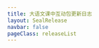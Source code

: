 ```yaml
---
title: 大语文课中互动包更新日志
layout: SealRelease
navbar: false
pageClass: releaseList
---
```


<script>
  import ChangeLog from './CHANGELOG.md';
  export default {
    components: {
      ChangeLog
    },
    data() {
      return {
        count: 3
      };
    },
    mounted() {
      const changeLog = this.$refs.changeLog;
      const changeLogNodes = changeLog.$el.children;
      // let a = changeLogNodes[1].querySelector('a');
      // a && a.remove();
      console.log(changeLogNodes)
      let node_i = 3;
      if(changeLogNodes[1].tagName === 'DIV'){
        node_i = 4
        let topic = changeLogNodes[1].outerHTML
        this.$refs.topic.innerHTML = `${topic}`
      }
      let release = changeLogNodes[2].textContent.trim();
      //let fragments = `<li><h3><a href="javascript:;" target="_blank">${release}</a></h3>`;
      let fragments = `<li class="sealui-timeline--item is-success">
                        <div class="sealui-timeline--item__tail"></div>
                        <div class="sealui-timeline--item__head is-custom">
                          <i class="sealui-icon-praise-fill"></i>
                        </div>
                        <div class="sealui-timeline--item__content">
                          <h3>当前版本号: ${release}<sup class="sealui-badge__content is-fixed">new</sup></h3>`;
      for (let len = changeLogNodes.length, i = node_i-1; i < len; i++) {
        let node = changeLogNodes[i];
        //a = changeLogNodes[i].querySelector('a');
        //a && a.remove();
        if (node.tagName !== 'H3') {
          fragments += changeLogNodes[i].outerHTML;
        } else {
          release = changeLogNodes[i].textContent.trim();
          fragments += `</div>
                      </li>
                      <li class="sealui-timeline--item is-dark">
                        <div class="sealui-timeline--item__tail"></div>
                        <div class="sealui-timeline--item__head is-custom">
                          <i class="sealui-icon-windows-fill"></i>
                        </div>
                        <div class="sealui-timeline--item__content">
                        <h3>版本号: ${release}</h3>`;
          //fragments += `</li><li><h3><a href="javascript:;" target="_blank">${release}</a></h3>`;
        }
        if(node.tagName == 'UL'){
          if(i == node_i || i == node_i+2){
            fragments += `<a href="//chn-iscreen-release.nmtree.com/${release}/iscreen.asar?v=${+new Date()}" target="_blank" class="sealui-button is-success"><i class="sealui-icon-download"></i><span>下载 ${release} 测试版</span></a>`;
          }else{
            fragments += `<a href="//chn-iscreen-release.nmtree.com/${release}/iscreen.asar?v=${+new Date()}" target="_blank" class="sealui-button is-warning"><span>下载 ${release} 测试版</span></a>`;
          }
          
        }
      }

      fragments = fragments.replace(/@(\w+)/g, '<a href="http://ssgitlab.speiyou.com/chinese/iscreen/commit/$1" target="_blank"># Git Commit</a>');
      //fragments = fragments.replace(/@(\w+)/g, '<a href="javascript:;" target="_blank">@$1</a>');
      this.$refs.timeline.innerHTML = `${fragments}</li>`;

      changeLog.$el.remove();
    }
  };
</script>

<template>
  <div class="page-changelog">
    <div class="heading">
      <button class="sealui-button">
        <a href="http://ssgitlab.speiyou.com/chinese/iscreen/repository/archive.tar?ref=dev" target="_blank" class="">GitLab Releases</a>
      </button>
      <i class="sealui-icon-man"></i>大语文 <em style="font-weight: bold;color:#505050;font-style: normal;">课中互动包</em> 更新日志
      <p style="margin:0;padding:0;color:rgba(0,0,0,.3);font-size: 14px;">注意：所有包均为内部测试包，请跟进实际需要自行下载</p>
    </div>
    <div class="topic" ref="topic"></div>
    <ul class="sealui-timeline" ref="timeline"></ul>
    <change-log ref="changeLog"></change-log>
  </div>
</template>

<style lang="stylus">
  .releaseList
    background url(https://assets-cdn.shimo.im/assets/images/home/index/banner_back_2x-cf0f8ec03f.jpg);
    background-size cover;
    background-position center;
    code
      display inline-block
      border-radius 3px
      padding: .05rem .5rem;
      font-size: inherit;
    .custom-layout
      padding 4.6rem 0 1rem 0;
  .no-navbar.releaseList
    .custom-layout
      padding 1rem 0;
  .page-changelog
    padding 0rem 3rem 0 3rem
    .heading
      font-size 2rem
      margin 0 -3rem
      padding 2rem 3rem
      background rgba(0,0,0,.02)
      border-radius 4px 4px 0 0
      border-bottom 1px solid #EBEEF5;
      .sealui-button 
        float right
    .sealui-timeline
      padding-top: 2rem;
    .sealui-timeline--item
      padding-bottom 2rem
    .sealui-timeline--item__content
      color #303133
      font-size 1rem
      h3
        font-size 1.3rem
        position relative;
        display inline-block; 
        padding-bottom 1rem
      p
        font-size 1rem
        padding 0
        color inherit
        line-height inherit
        em
          font-style normal
          font-weight 600
          color #23b7e5
          padding-left .2rem
        & span > em
          color #20A0FF
      ul
        padding 0.5rem 0
        margin 0
        position relative;
        & > li 
          list-style-type: none;
          font-size: 1rem
          a
            color:#23b7e5
            &:hover
              color #09bb07
        ul
          padding 0 0 0 1rem
      .sealui-button
        margin-top:1rem
  .sealui-timeline--item__head
    top 2px
  .sealui-timeline--item:first-child .sealui-timeline--item__head i
    font-size 22px
    margin -1px 0 0 -3px
  .sealui-badge__content.is-fixed
    right 0;
    line-height 1.4;
  .custom-item--list
    padding 0.5rem 0  1.5rem 0
    margin 0
    .custom-item--list__title
      font-weight 600
    ul 
      padding 0 0 0 1rem

  .topic-content
    background-color lighten(#e64340,95%)
    border 1px solid lighten(#e64340,90%)
    padding 1rem
    margin 1rem 0 0 0
    border-radius 6px
    h3
      font-size 1.3rem
      position relative;
      display inline-block; 
      padding-bottom 1rem
      line-height 1.2
      padding 0 0 1rem 0 
      margin 0
      color #e64340
    ul,li
      padding 0
      margin 0
      list-style-type none
    ul
      padding-bottom 1rem
    p
      font-size 1rem
      padding 0
      margin 0
      color inherit
      line-height inherit
      em
        font-style normal
        font-weight 600
        color #23b7e5
        padding-left .2rem
      & span > em
        color #20A0FF
  @media (max-width: 419px ) and (max-width: 959px) 
    #app
      overflow hidden
    .releaseList
      background none
      .page-container
        border 0 none
        border-radius 0
      .custom-layout
        padding-top 3.6rem
        padding-bottom 0
      .page-changelog
        border-radius 0
        padding: 0rem 1rem 0 1rem
        border 0 none
        .heading
          font-size 1.5rem
          padding 1rem 1.5rem
          margin-left -1.5rem
          margin-right -1.5rem
          .sealui-button
            display none
    .no-navbar.releaseList
      .custom-layout
        padding 0 !important;

      .page-changelog
        border-radius 0
        padding: 0rem 1rem 0 1rem;
        .heading
          margin 0 -1rem
          padding 1rem
          font-size 1.5rem;
          .sealui-button
            display none

</style>